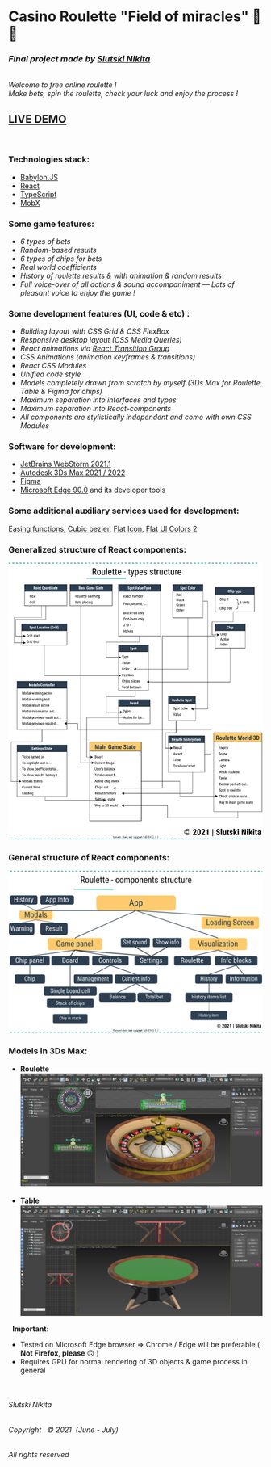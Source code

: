 # Casino Roulette "Field of miracles" 🎯🎰

### _Final project made by [Slutski Nikita](https://github.com/user-of-github)_

&nbsp;  
_Welcome to free online roulette !_  
_Make bets, spin the roulette, check your luck and enjoy the process !_

## [LIVE DEMO](http://roulette-course-project.surge.sh/)

&nbsp;

### Technologies stack:

* [Babylon.JS](https://www.babylonjs.com/)
* [React](https://reactjs.org/)
* [TypeScript](https://www.typescriptlang.org/)
* [MobX](https://mobx.js.org/README.html)

### Some game features:

* _6 types of bets_
* _Random-based results_
* _6 types of chips for bets_
* _Real world coefficients_
* _History of roulette results & with animation & random results_
* _Full voice-over of all actions & sound accompaniment — Lots of pleasant voice to enjoy the game !_

### Some development features (UI, code & etc) :

* _Building layout with CSS Grid & CSS FlexBox_
* _Responsive desktop layout (CSS Media Queries)_
* _React animations via [React Transition Group](https://reactcommunity.org/react-transition-group/)_
* _CSS Animations (animation keyframes & transitions)_
* _React CSS Modules_
* _Unified code style_
* _Models completely drawn from scratch by myself (3Ds Max for Roulette, Table & Figma for chips)_
* _Maximum separation into interfaces and types_
* _Maximum separation into React-components_
* _All components are stylistically independent and come with own CSS Modules_

### Software for development:

* [JetBrains WebStorm 2021.1](https://www.jetbrains.com/webstorm/)
* [Autodesk 3Ds Max 2021 / 2022](https://www.autodesk.com/products/3ds-max/overview)
* [Figma](https://www.figma.com/)
* [Microsoft Edge 90.0](https://www.microsoft.com/en-us/edge) and its developer tools

### Some additional auxiliary services used for development:

[Easing functions](https://easings.net/),
[Cubic bezier](https://cubic-bezier.com/),
[Flat Icon](https://www.flaticon.com/),
[Flat UI Colors 2](https://flatuicolors.com/)

### Generalized structure of React components:

![alt text](types-scheme-demo.svg "Roulette")

### General structure of React components:

![alt text](components-scheme-demo.svg "Roulette")

### Models in 3Ds Max:

* __Roulette__
  ![alt text](capture-demo-roulette-model.PNG "Roulette")
  &nbsp;
* __Table__
  ![alt text](capture-demo-table-model.PNG "Table")

&nbsp;
__Important__: 
* Tested on Microsoft Edge browser => Chrome / Edge will be preferable ( __Not Firefox, please__ 🙃 ) 
* Requires GPU for normal rendering of 3D objects & game process in general

&nbsp;

###### Slutski Nikita

###### Copyright &nbsp; © 2021 &nbsp;(June - July)

###### All rights reserved